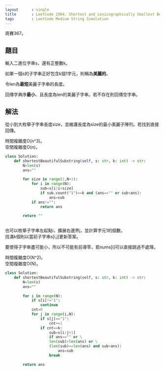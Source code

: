 ```yaml
---
layout      : single
title       : LeetCode 2904. Shortest and Lexicographically Smallest Beautiful String
tags        : LeetCode Medium String Simulation
---
```

周賽367。

## 題目

輸入二進位字串s，還有正整數k。  

如果一個s的子字串正好包含k個1字元，則稱為**美麗的**。  

令len為**最短**美麗子字串的長度。  

回傳字典序**最小**、且長度為len的美麗子字串。若不存在則回傳空字串。  

## 解法

從小到大枚舉子字串長度size，並維護長度為size的最小美麗子陣列。若找到直接回傳。  

時間複雜度O(n^3)。  
空間複雜度O(n)。  

```python
class Solution:
    def shortestBeautifulSubstring(self, s: str, k: int) -> str:
        N=len(s)
        ans=""
        
        for size in range(1,N+1):
            for i in range(N):
                sub=s[i:i+size]
                if sub.count("1")==k and (ans=="" or sub<ans):
                    ans=sub
            if ans!="":
                return ans
                    
        return ""
                    
```

也可以枚舉子字串左起點i，擴展右邊界j，並計算字元1的個數。  
找滿k個則以當前子字串s[i,j]更新答案。  

要使得子字串盡可能小，所以不可能有前導零，若nums[i]可以直接跳過不處理。  

時間複雜度O(N^2)。  
空間複雜度O(N)。  

```python
class Solution:
    def shortestBeautifulSubstring(self, s: str, k: int) -> str:
        N=len(s)
        ans=""
        
        for i in range(N):
            if s[i]!="1":
                continue
            cnt=0
            for j in range(i,N):
                if s[j]=="1":
                    cnt+=1
                if cnt==k:
                    sub=s[i:j+1]
                    if ans=="" or \
                    len(sub)<len(ans) or \
                    (len(sub)==len(ans) and sub<ans):
                        ans=sub
                    break
                    
        return ans
```
